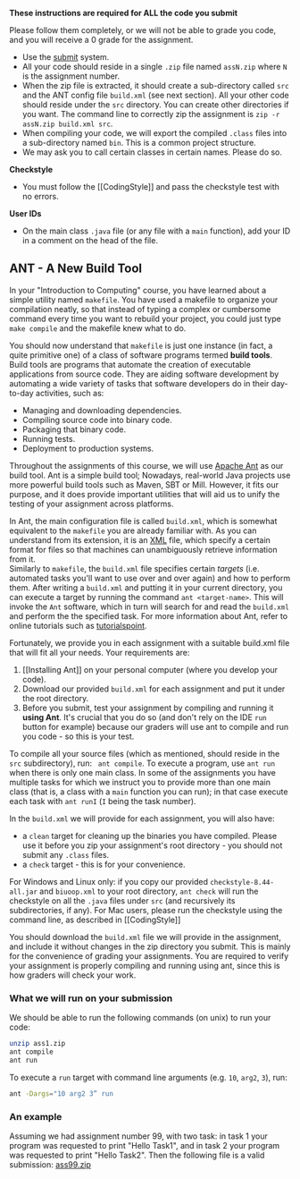 **These instructions are required for ALL the code you submit**

Please follow them completely, or we will not be able to grade you code, and you will receive a 0 grade for the assignment.

* Use the [submit](https://submit.cs.biu.ac.il/) system.
* All your code should reside in a single `.zip` file named `assN.zip` where `N` is the assignment number.
* When the zip file is extracted, it should create a sub-directory called `src` 
  and the ANT config file `build.xml` (see next section). All your other code should reside under the `src` directory. 
You can create other directories if you want. The command line to correctly zip the assignment
  is `zip -r assN.zip build.xml src`.
* When compiling your code, we will export the compiled `.class` files into a sub-directory named `bin`. 
This is a common project structure.
* We may ask you to call certain classes in certain names. Please do so.


**Checkstyle**
* You must follow the [[CodingStyle]] and pass the checkstyle test with no errors.

**User IDs**

* On the main class `.java` file (or any file with a `main` function), 
add your ID in a comment on the head of the file. 


## ANT - A New Build Tool

In your "Introduction to Computing" course, you have learned about a simple utility named `makefile`. 
You have used a makefile to organize your compilation neatly, 
so that instead of typing a complex or cumbersome command every time you want to rebuild your project,
you could just type `make compile` and the makefile knew what to do.

You should now understand that `makefile` is just one instance (in fact, a quite primitive one) 
of a class of software programs termed **build tools**.
Build tools are programs that automate the creation of executable applications from source code. 
They are aiding software development by automating a wide variety of tasks 
that software developers do in their day-to-day activities, such as: 
* Managing and downloading dependencies.
* Compiling source code into binary code.
* Packaging that binary code.
* Running tests.
* Deployment to production systems.

Throughout the assignments of this course, we will use [Apache Ant](https://ant.apache.org/) as our build tool.
Ant is a simple build tool; Nowadays, real-world Java projects use more powerful build tools 
such as Maven, SBT or Mill. However, it fits our purpose, and it does provide important utilities 
that will aid us to unify the testing of your assignment across platforms.
      
In Ant, the main configuration file is called `build.xml`, which is somewhat equivalent 
to the `makefile` you are already familiar with. 
As you can understand from its extension, it is an [XML](https://en.wikipedia.org/wiki/XML) file, 
which specify a certain format for files so that machines can unambiguously retrieve information from it.  
Similarly to `makefile`, the `build.xml` file specifies certain _targets_ 
(i.e. automated tasks you'll want to use over and over again) and how to perform them.
After writing a `build.xml` and putting it in your current directory, 
you can execute a target by running the command `ant <target-name>`. 
This will invoke the `Ant` software, which in turn will search for and read the `build.xml` 
and perform the the specified task.
For more information about Ant, refer to online tutorials such as [tutorialspoint](https://www.tutorialspoint.com/ant/index.htm).

Fortunately, we provide you in each assignment with a suitable build.xml file that will fit all your needs.
Your requirements are:
1. [[Installing Ant]] on your personal computer (where you develop your code).
2. Download our provided `build.xml` for each assignment and put it under the root directory.
3. Before you submit, test your assignment by compiling and running it **using Ant**.
It's crucial that you do so (and don't rely on the IDE `run` button for example)
because our graders will use ant to compile and run you code - so this is your test.

To compile all your source files (which as mentioned, should reside in the `src` subdirectory), run: `
ant compile`. To execute a program, use `ant run` when there is only one main class. 
In some of the assignments you have multiple tasks for which we instruct you to provide more than one main class 
(that is, a class with a `main` function you can run); 
in that case execute each task with `ant runI` 
(`I` being the task number). 

In the `build.xml` we will provide for each assignment, you will also have:
 * a `clean` target for cleaning up the binaries you have compiled. 
 Please use it before you zip your assignment's root directory - you should not submit any `.class` files.
 * a `check` target - this is for your convenience. 
 
 For Windows and Linux only: if you copy our provided `checkstyle-8.44-all.jar` and `biuoop.xml` to your root directory, 
 `ant check` will run the checkstyle on all the `.java` files under `src` (and recursively its subdirectories, if any).
 For Mac users, please run the checkstyle using the command line, as described in [[CodingStyle]] 

You should download the `build.xml` file we will provide in the assignment, and include it 
without changes in the zip directory you submit. 
This is mainly for the convenience of grading your assignments.
You are required to verify your assignment is properly compiling and running using 
ant, since this is how graders will check your work.   

### What we will run on your submission 

We should be able to run the following commands (on unix) to run your code:
```bash
unzip ass1.zip
ant compile
ant run
```

To execute a `run` target with command line arguments (e.g. `10`, `arg2`, `3`), run:
```bash
ant -Dargs="10 arg2 3” run
```


### An example

Assuming we had assignment number 99, with two task: in task 1 your program was requested to print "Hello Task1", 
and in task 2 your program was requested to print "Hello Task2". 
Then the following file is a valid submission: [ass99.zip](ass99.zip)
